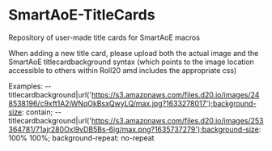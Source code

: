 # SmartAoE-TitleCards
Repository of user-made title cards for SmartAoE macros

When adding a new title card, please upload both the actual image and the SmartAoE titlecardbackground syntax (which points to the image location accessible to others within Roll20 amd includes the appropriate css)

Examples:
--titlecardbackground|url('https://s3.amazonaws.com/files.d20.io/images/248538196/c9xft1A2jWNqOkBsxQwyLQ/max.jpg?1633278017');background-size: contain;
--titlecardbackground|url('https://s3.amazonaws.com/files.d20.io/images/253364781/71ajr280Oxl9vDB5Bs-6ig/max.png?1635737279');background-size: 100% 100%; background-repeat: no-repeat
